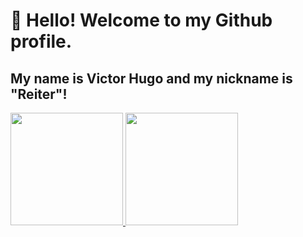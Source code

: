 # 👋 Hello! Welcome to my Github profile.
## My name is Victor Hugo and my nickname is "Reiter"!

<div>
<a href="https://github.com/reiteer">
<img loading="lazy" height="180em" src="https://github-readme-stats.vercel.app/api/top-langs/?username=reiteer&layout=compact&langs_count=7&theme=dracula"/>
<img loading="lazy" height="180em" src="https://github-readme-stats.vercel.app/api?username=reiteer&show_icons=true&theme=dracula&include_all_commits=true&count_private=true"/>
</div>
